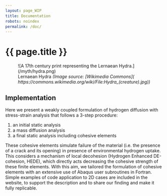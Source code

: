 ```yaml
---
layout: page_WIP
title: Documentation
robots: noindex
permalink: /doc/
---
```

# {{ page.title }}

<figure markdown="1">
![A 17th century print representing the Lernaean Hydra.](/myth/hydra.png)
<figcaption markdown="1">
Lernaean Hydra <cite>(Image source: [Wikimedia Commons](
https://commons.wikimedia.org/wiki/File:Hydra_(creature).jpg))</cite>
</figcaption>
</figure>

## Implementation

Here we present a weakly coupled formulation of hydrogen diffusion
with stress-strain analysis that follows a 3-step procedure:

1. an initial static analysis
2. a mass diffusion analysis
3. a final static analysis including cohesive elements

These cohesive elements simulate failure of the material (i.e. the
presence of a crack and its opening) in presence of environmental
hydrogen uptake. This considers a mechanism of local decohesion
(Hydrogen Enhanced DE-cohesion, HEDE), which directly acts decreasing
the cohesive strength of these finite elements.  With this aim, we
tailored the formulation of cohesive elements with an extensive use of
Abaqus user subroutines in Fortran. Simple examples of code
application to 2D cases are included in the website, to support the
description and to share our finding and make it fully replicable.
